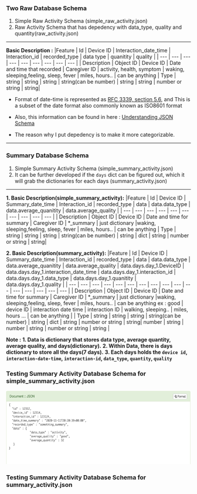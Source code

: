### Two Raw Database Schema
1. Simple Raw Activity Schema (simple_raw_activity.json)
2. Raw Activity Schema that has depedency with data_type, quality and quantity(raw_activity.json)
----
**Basic Description :** 
|Feature      |       Id      | Device ID | Interaction_date_time       | Interaction_id | recorded_type             | data type | quanitity | quality |
| ---         |      ---      | ---       | ---                         |      ---       |   ---                     | ---       | ---       | ---     |
| Description | Object ID     | Device ID | Date and time that recorded | Caregiver ID   | activity, health, symptom | waking, sleeping,feeling, sleep, fever | miles, hours.. | can be anything 
| Type        | string       | string | string | string(can be number) | string | string | number or string | string|

* Format of date-time is represented as [RFC 3339, section 5.6](https://json-schema.org/draft/2019-09/json-schema-validation.html), and This is a subset of the date format also commonly known as ISO8601 format

* Also, this information can be found in here : [Understanding JSON Schema](https://json-schema.org/understanding-json-schema/UnderstandingJSONSchema.pdf)

* The reason why I put depedency is to make it more categorizable.

----
### Summary Database Schema
1. Simple Summary Activity Schema (simple_summary_activity.json)
2. It can be further developed if the ``days`` dict can be figured out, which it will grab the dictionaries for each days (summary_activity.json)
----

**1. Basic Description(simple_summary_activity):**
|Feature      |       Id      | Device ID | Summary_date_time       | Interaction_id | recorded_type             | data  | data.data_type | data.average_quanitity | data.average_quality |
| ---         |      ---      | ---       | ---                     |      ---       |   ---                     | ---       | ---       | ---     | --- |
| Description | Object ID     | Device ID | Date and time for summary | Caregiver ID   | *_summary | just dictionary |waking, sleeping,feeling, sleep, fever | miles, hours.. | can be anything 
| Type        | string       | string | string | string(can be number) | string | dict | string | number or string | string|

**2. Basic Description(summary_activity):**
|Feature      |       Id      | Device ID | Summary_date_time       | Interaction_id | recorded_type             | data  | data.data_type | data.average_quanitity | data.average_quality | data.days.day_1.DeviceID | data.days.day_1.interaction_date_time | data.days.day_1.interaction_id | data.days.day_1.data_type | data.days.day_1.quanitity | data.days.day_1.quality |
| ---         |      ---      | ---       | ---                     |      ---       |   ---                     | ---       | ---       | ---     | --- | --- | --- | --- | --- | --- | --- |
| Description | Object ID     | Device ID | Date and time for summary | Caregiver ID   | *_summary | just dictionary |waking, sleeping,feeling, sleep, fever | miles, hours.. | can be anything ex : good | device ID | interaction date time | interaction ID | walking, sleeping.. | miles, hours ... | can be anything |
| Type        | string       | string | string | string(can be number) | string | dict | string | number or string | string| number | string | number | string | number or string | string |

**Note :**
**1. Data is dictionary that stores data type, average quantity, average quality, and days(dictionary).**
**2. Within Data, there is days dictionary to store all the days(7 days).**
**3. Each days holds the ``device id``, ``interaction-date-time``, ``interaction-id``, ``data_type``, ``quantity``, ``quality``**

### Testing Summary Activity Database Schema for simple_summary_activity.json
<p align = "center">
  <img src="./img/test.png" width = "800" height = "200" >
</p>

### Testing Summary Activity Database Schema for summary_activity.json
